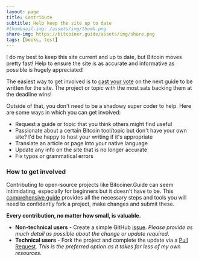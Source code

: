 ```yaml
---
layout: page
title: Contribute
subtitle: Help keep the site up to date
#thumbnail-img: /assets/img/thumb.png
share-img: https://bitcoiner.guide/assets/img/share.png
tags: [books, test]
---
```



I do my best to keep this site current and up to date, but Bitcoin moves pretty fast! Help to ensure the site is as accurate and informative as possible is hugely appreciated! 

The easiest way to get involved is to [cast your vote](/vote) on the next guide to be written for the site. The project or topic with the most sats backing them at the deadline wins! 

Outside of that, you don't need to be a shadowy super coder to help. Here are some ways in which you can get involved:

- Request a guide or topic that you think others might find useful
- Passionate about a certain Bitcoin tool/topic but don't have your own site? I'd be happy to host your writing if it's appropriate
- Translate an article or page into your native language
- Update any info on the site that is no longer accurate
- Fix typos or grammatical errors

### How to get involved

Contributing to open-source projects like Bitcoiner.Guide can seem intimidating, especially for beginners but it doesn't have to be. This [comprehensive guide](bitcoiner.guide/fork) provides all the necessary steps and tools you will need to confidently fork a project, make changes and submit these. 

**Every contribution, no matter how small, is valuable.**

- **Non-technical users** - Create a simple GitHub [issue](https://github.com/BitcoinQnA/Bitcoiner.Guide/issues). *Please provide as much detail as possible about the change or update required*.
- **Technical users** - Fork the project and complete the update via a [Pull Request](https://github.com/BitcoinQnA/Bitcoiner.Guide/pulls). *This is the preferred option as it takes far less of my own resources*.







